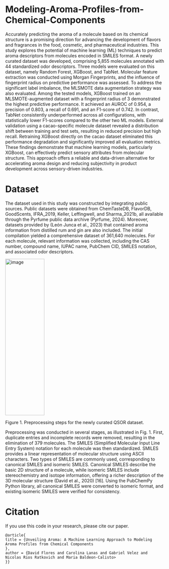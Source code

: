 # Modeling-Aroma-Profiles-from-Chemical-Components

Accurately predicting the aroma of a molecule based on its chemical structure is a promising direction for advancing the development of flavors and fragrances in the food, cosmetic, and pharmaceutical industries. This study explores the potential of machine learning (ML) techniques to predict aroma descriptors from molecules encoded in SMILES format. A newly curated dataset was developed, comprising 5,855 molecules annotated with 44 standardized odor descriptors. Three models were evaluated on this dataset, namely Random Forest, XGBoost, and TabNet. Molecular feature extraction was conducted using Morgan Fingerprints, and the influence of fingerprint radius on predictive performance was assessed. To address the significant label imbalance, the MLSMOTE data augmentation strategy was also evaluated. Among the tested models, XGBoost trained on an MLSMOTE-augmented dataset with a fingerprint radius of 3 demonstrated the highest predictive performance. It achieved an AUROC of 0.954, a precision of 0.803, a recall of 0.691, and an F1-score of 0.742. In contrast, TabNet consistently underperformed across all configurations, with statistically lower F1-scores compared to the other two ML models. External validation using a cacao-specific molecule dataset revealed a distribution shift between training and test sets, resulting in reduced precision but high recall. Retraining XGBoost directly on the cacao dataset eliminated this performance degradation and significantly improved all evaluation metrics. These findings demonstrate that machine learning models, particularly XGBoost, can effectively predict sensory attributes from molecular structure. This approach offers a reliable and data-driven alternative for accelerating aroma design and reducing subjectivity in product development across sensory-driven industries. 

# Dataset
The dataset used in this study was constructed by integrating public sources. Public datasets were obtained from ChemTasteDB, FlavorDB, GoodScents, IFRA_2019, Keller, Leffingwell, and Sharma_2021b, all available through the Pyrfume public data archive (Pyrfume, 2024). Moreover, datasets provided by (León Junca et al., 2023) that contained aroma information from distilled rum and gin are also included. The initial compilation yielded a comprehensive dataset of 361,640 molecules. For each molecule, relevant information was collected, including the CAS number, compound name, IUPAC name, PubChem CID, SMILES notation, and associated odor descriptors.

 <img width="124" height="494" alt="image" src="https://github.com/user-attachments/assets/8e013e48-64dd-4095-8178-8a2f2d22db1c" />
 
Figure 1. Preprocessing steps for the newly curated QSOR dataset.

Preprocessing was conducted in several stages, as illustrated in Fig. 1. First, duplicate entries and incomplete records were removed, resulting in the elimination of 379 molecules. The SMILES (Simplified Molecular Input Line Entry System) notation for each molecule was then standardized. SMILES provides a linear representation of molecular structure using ASCII characters. Two types of SMILES are commonly used, corresponding to canonical SMILES and isomeric SMILES. Canonical SMILES describe the basic 2D structure of a molecule, while isomeric SMILES include stereochemistry and isotope information, offering a richer description of the 3D molecular structure (David et al., 2020) [16]. Using the PubChemPy Python library, all canonical SMILES were converted to isomeric format, and existing isomeric SMILES were verified for consistency.



# Citation
If you use this code in your research, please cite our paper.
```
@article{
title = {Unveiling Aroma: A Machine Learning Approach to Modeling Aroma Profiles from Chemical Components
},
author = {David Flores and Carolina Lanas and Gabriel Velez and Nicolas Rios Ratkovich and Maria Baldeon-Calisto>
}}
```
